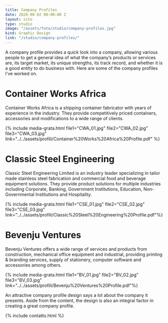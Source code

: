 ```yaml
---
title: Company Profiles
date: 2020-08-02 00:00:00 Z
layout: sito
type: studio
image: "/assets/foto/studio/company-profiles.jpg"
kind: Graphic Design
link: "/studio/company-profiles/"
---
```

A company profile provides a quick look into a company, allowing various people to get a general idea of what the company’s products or services are, its target market, its unique strengths, its track record, and whether it is a good entity to do business with. Here are some of the company profiles I've worked on.

# Container Works Africa
Container Works Africa is a shipping container fabricator with years of experience in the industry. They provide competitively priced containers, accessories and modifications to a wide range of clients.

{% include media-grata.html file1="CWA_01.jpg" file2="CWA_02.jpg" file3="CWA_03.jpg" link="../../assets/profili/Container%20Works%20Africa%20Profile.pdf" %}

# Classic Steel Engineering
Classic Steel Engineering Limited is an industry leader specializing in tailor made stainless steel fabrication and commercial food and beverage equipment solutions. They provide product solutions for multiple industries including Corporate, Banking, Government Institutions, Education, Non-Governmental Institutions and Hospitality.

{% include media-grata.html file1="CSE_01.jpg" file2="CSE_02.jpg" file3="CSE_03.jpg" link="../../assets/profili/Classic%20Steel%20Engineering%20Profile.pdf"%}

# Bevenju Ventures
Bevenju Ventures offers a wide range of services and products from construction, mechanical office equipment and industrial, providing printing & branding services, supply of stationery, computer software and accessories among others.

{% include media-grata.html file1="BV_01.jpg" file2="BV_02.jpg" file3="BV_03.jpg" link="../../assets/profili/Bevenju%20Ventures%20Profile.pdf"%}

An attractive company profile design says a lot about the company it presents. Aside from the content, the design is also an integral factor in creating a great company profile. 

{% include contatto.html %}